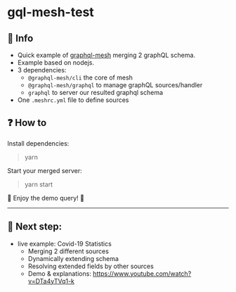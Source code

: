 # gql-mesh-test

## 🎨 Info

- Quick example of [graphql-mesh](https://www.graphql-mesh.com/) merging 2 graphQL schema.
- Example based on nodejs.
- 3 dependencies:
  - `@graphql-mesh/cli` the core of mesh
  - `@graphql-mesh/graphql` to manage graphQL sources/handler
  - `graphql` to server our resulted graphql schema
- One `.meshrc.yml` file to define sources

## ❓ How to

Install dependencies:

> yarn

Start your merged server:

> yarn start

🚀 Enjoy the demo query! 🚀

---

## 🎉 Next step:

- live example: Covid-19 Statistics
  - Merging 2 different sources
  - Dynamically extending schema
  - Resolving extended fields by other sources
  - Demo & explanations: https://www.youtube.com/watch?v=DTa4yTVq1-k
